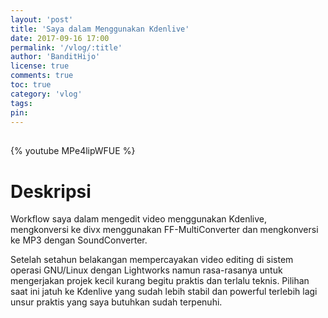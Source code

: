 ```yaml
---
layout: 'post'
title: 'Saya dalam Menggunakan Kdenlive'
date: 2017-09-16 17:00
permalink: '/vlog/:title'
author: 'BanditHijo'
license: true
comments: true
toc: true
category: 'vlog'
tags:
pin:
---
```


<div style="margin-top:30px;"></div>

{% youtube MPe4lipWFUE %}

# Deskripsi

Workflow saya dalam mengedit video menggunakan Kdenlive, mengkonversi ke divx menggunakan FF-MultiConverter dan mengkonversi ke MP3 dengan SoundConverter.

Setelah setahun belakangan mempercayakan video editing di sistem operasi GNU/Linux dengan Lightworks namun rasa-rasanya untuk mengerjakan projek kecil kurang begitu praktis dan terlalu teknis. Pilihan saat ini jatuh ke Kdenlive yang sudah lebih stabil dan powerful terlebih lagi unsur praktis yang saya butuhkan sudah terpenuhi.
